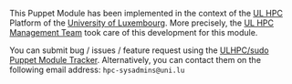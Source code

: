 This Puppet Module has been implemented in the context of the [UL HPC](http://hpc.uni.lu) Platform of the [University of Luxembourg](http://www.uni.lu).
More precisely, the [UL HPC Management Team](https://hpc.uni.lu/about/team.html#system-administrators) took care of this development for this module.

You can submit bug / issues / feature request using the [ULHPC/sudo Puppet Module Tracker](https://github.com/ULHPC/puppet-sudo/issues). 
Alternatively, you can contact them on the following email address: `hpc-sysadmins@uni.lu`





